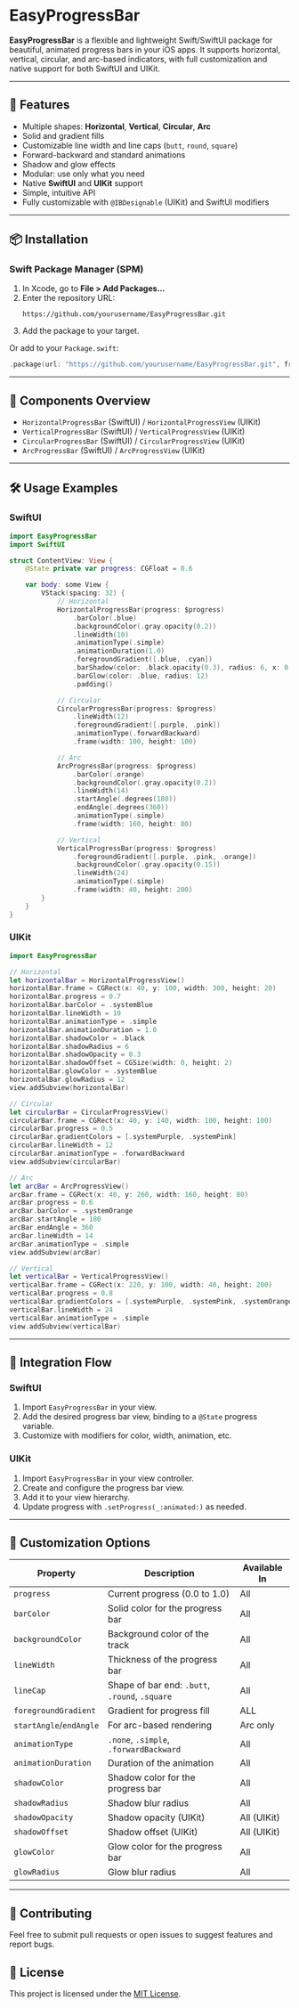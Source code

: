 # EasyProgressBar

**EasyProgressBar** is a flexible and lightweight Swift/SwiftUI package for beautiful, animated progress bars in your iOS apps. It supports horizontal, vertical, circular, and arc-based indicators, with full customization and native support for both SwiftUI and UIKit.

---

## 🚀 Features

- Multiple shapes: **Horizontal**, **Vertical**, **Circular**, **Arc**
- Solid and gradient fills
- Customizable line width and line caps (`butt`, `round`, `square`)
- Forward-backward and standard animations
- Shadow and glow effects
- Modular: use only what you need
- Native **SwiftUI** and **UIKit** support
- Simple, intuitive API
- Fully customizable with `@IBDesignable` (UIKit) and SwiftUI modifiers

---

## 📦 Installation

### Swift Package Manager (SPM)

1. In Xcode, go to **File > Add Packages...**
2. Enter the repository URL:
   ```
   https://github.com/yourusername/EasyProgressBar.git
   ```
3. Add the package to your target.

Or add to your `Package.swift`:

```swift
.package(url: "https://github.com/yourusername/EasyProgressBar.git", from: "1.0.0")
```

---

## 🧩 Components Overview

- `HorizontalProgressBar` (SwiftUI)  / `HorizontalProgressView` (UIKit)
- `VerticalProgressBar`   (SwiftUI)  / `VerticalProgressView`   (UIKit)
- `CircularProgressBar`   (SwiftUI)  / `CircularProgressView`   (UIKit)
- `ArcProgressBar`        (SwiftUI)  / `ArcProgressView`        (UIKit)

---

## 🛠 Usage Examples

### SwiftUI

```swift
import EasyProgressBar
import SwiftUI

struct ContentView: View {
    @State private var progress: CGFloat = 0.6

    var body: some View {
        VStack(spacing: 32) {
            // Horizontal
            HorizontalProgressBar(progress: $progress)
                .barColor(.blue)
                .backgroundColor(.gray.opacity(0.2))
                .lineWidth(10)
                .animationType(.simple)
                .animationDuration(1.0)
                .foregroundGradient([.blue, .cyan])
                .barShadow(color: .black.opacity(0.3), radius: 6, x: 0, y: 2)
                .barGlow(color: .blue, radius: 12)
                .padding()

            // Circular
            CircularProgressBar(progress: $progress)
                .lineWidth(12)
                .foregroundGradient([.purple, .pink])
                .animationType(.forwardBackward)
                .frame(width: 100, height: 100)

            // Arc
            ArcProgressBar(progress: $progress)
                .barColor(.orange)
                .backgroundColor(.gray.opacity(0.2))
                .lineWidth(14)
                .startAngle(.degrees(180))
                .endAngle(.degrees(360))
                .animationType(.simple)
                .frame(width: 160, height: 80)

            // Vertical
            VerticalProgressBar(progress: $progress)
                .foregroundGradient([.purple, .pink, .orange])
                .backgroundColor(.gray.opacity(0.15))
                .lineWidth(24)
                .animationType(.simple)
                .frame(width: 40, height: 200)
        }
    }
}
```

### UIKit

```swift
import EasyProgressBar

// Horizontal
let horizontalBar = HorizontalProgressView()
horizontalBar.frame = CGRect(x: 40, y: 100, width: 300, height: 20)
horizontalBar.progress = 0.7
horizontalBar.barColor = .systemBlue
horizontalBar.lineWidth = 10
horizontalBar.animationType = .simple
horizontalBar.animationDuration = 1.0
horizontalBar.shadowColor = .black
horizontalBar.shadowRadius = 6
horizontalBar.shadowOpacity = 0.3
horizontalBar.shadowOffset = CGSize(width: 0, height: 2)
horizontalBar.glowColor = .systemBlue
horizontalBar.glowRadius = 12
view.addSubview(horizontalBar)

// Circular
let circularBar = CircularProgressView()
circularBar.frame = CGRect(x: 40, y: 140, width: 100, height: 100)
circularBar.progress = 0.5
circularBar.gradientColors = [.systemPurple, .systemPink]
circularBar.lineWidth = 12
circularBar.animationType = .forwardBackward
view.addSubview(circularBar)

// Arc
let arcBar = ArcProgressView()
arcBar.frame = CGRect(x: 40, y: 260, width: 160, height: 80)
arcBar.progress = 0.6
arcBar.barColor = .systemOrange
arcBar.startAngle = 180
arcBar.endAngle = 360
arcBar.lineWidth = 14
arcBar.animationType = .simple
view.addSubview(arcBar)

// Vertical
let verticalBar = VerticalProgressView()
verticalBar.frame = CGRect(x: 220, y: 100, width: 40, height: 200)
verticalBar.progress = 0.8
verticalBar.gradientColors = [.systemPurple, .systemPink, .systemOrange]
verticalBar.lineWidth = 24
verticalBar.animationType = .simple
view.addSubview(verticalBar)
```

---

## 🔗 Integration Flow

### SwiftUI
1. Import `EasyProgressBar` in your view.
2. Add the desired progress bar view, binding to a `@State` progress variable.
3. Customize with modifiers for color, width, animation, etc.

### UIKit
1. Import `EasyProgressBar` in your view controller.
2. Create and configure the progress bar view.
3. Add it to your view hierarchy.
4. Update progress with `.setProgress(_:animated:)` as needed.

---

## 🎨 Customization Options

| Property              | Description                                  | Available In         |
|-----------------------|----------------------------------------------|----------------------|
| `progress`            | Current progress (0.0 to 1.0)                | All                  |
| `barColor`            | Solid color for the progress bar             | All                  |
| `backgroundColor`     | Background color of the track                | All                  |
| `lineWidth`           | Thickness of the progress bar                | All                  |
| `lineCap`             | Shape of bar end: `.butt`, `.round`, `.square` | All               |
| `foregroundGradient`  | Gradient for progress fill                   | ALL                  |
| `startAngle`/`endAngle` | For arc-based rendering                    | Arc only             |
| `animationType`       | `.none`, `.simple`, `.forwardBackward`       | All                  |
| `animationDuration`   | Duration of the animation                    | All                  |
| `shadowColor`         | Shadow color for the progress bar            | All                  |
| `shadowRadius`        | Shadow blur radius                           | All                  |
| `shadowOpacity`       | Shadow opacity (UIKit)                       | All (UIKit)          |
| `shadowOffset`        | Shadow offset (UIKit)                        | All (UIKit)          |
| `glowColor`           | Glow color for the progress bar              | All                  |
| `glowRadius`          | Glow blur radius                             | All                  |

---

## 🤝 Contributing
Feel free to submit pull requests or open issues to suggest features and report bugs.

## 📄 License

This project is licensed under the [MIT License](LICENSE.txt). 
